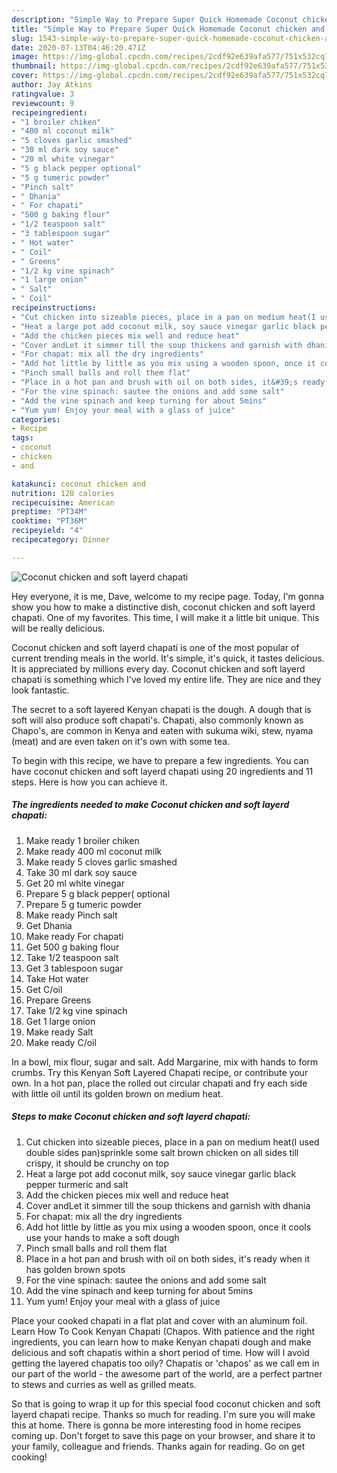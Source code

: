 ```yaml
---
description: "Simple Way to Prepare Super Quick Homemade Coconut chicken and soft layerd chapati"
title: "Simple Way to Prepare Super Quick Homemade Coconut chicken and soft layerd chapati"
slug: 1543-simple-way-to-prepare-super-quick-homemade-coconut-chicken-and-soft-layerd-chapati
date: 2020-07-13T04:46:20.471Z
image: https://img-global.cpcdn.com/recipes/2cdf92e639afa577/751x532cq70/coconut-chicken-and-soft-layerd-chapati-recipe-main-photo.jpg
thumbnail: https://img-global.cpcdn.com/recipes/2cdf92e639afa577/751x532cq70/coconut-chicken-and-soft-layerd-chapati-recipe-main-photo.jpg
cover: https://img-global.cpcdn.com/recipes/2cdf92e639afa577/751x532cq70/coconut-chicken-and-soft-layerd-chapati-recipe-main-photo.jpg
author: Jay Atkins
ratingvalue: 3
reviewcount: 9
recipeingredient:
- "1 broiler chiken"
- "400 ml coconut milk"
- "5 cloves garlic smashed"
- "30 ml dark soy sauce"
- "20 ml white vinegar"
- "5 g black pepper optional"
- "5 g tumeric powder"
- "Pinch salt"
- " Dhania"
- " For chapati"
- "500 g baking flour"
- "1/2 teaspoon salt"
- "3 tablespoon sugar"
- " Hot water"
- " Coil"
- " Greens"
- "1/2 kg vine spinach"
- "1 large onion"
- " Salt"
- " Coil"
recipeinstructions:
- "Cut chicken into sizeable pieces, place in a pan on medium heat(I used double sides pan)sprinkle some salt brown chicken on all sides till crispy, it should be crunchy on top"
- "Heat a large pot add coconut milk, soy sauce vinegar garlic black pepper turmeric and salt"
- "Add the chicken pieces mix well and reduce heat"
- "Cover andLet it simmer till the soup thickens and garnish with dhania"
- "For chapat: mix all the dry ingredients"
- "Add hot little by little as you mix using a wooden spoon, once it cools use your hands to make a soft dough"
- "Pinch small balls and roll them flat"
- "Place in a hot pan and brush with oil on both sides, it&#39;s ready when it has golden brown spots"
- "For the vine spinach: sautee the onions and add some salt"
- "Add the vine spinach and keep turning for about 5mins"
- "Yum yum! Enjoy your meal with a glass of juice"
categories:
- Recipe
tags:
- coconut
- chicken
- and

katakunci: coconut chicken and 
nutrition: 128 calories
recipecuisine: American
preptime: "PT34M"
cooktime: "PT36M"
recipeyield: "4"
recipecategory: Dinner

---
```



![Coconut chicken and soft layerd chapati](https://img-global.cpcdn.com/recipes/2cdf92e639afa577/751x532cq70/coconut-chicken-and-soft-layerd-chapati-recipe-main-photo.jpg)

Hey everyone, it is me, Dave, welcome to my recipe page. Today, I'm gonna show you how to make a distinctive dish, coconut chicken and soft layerd chapati. One of my favorites. This time, I will make it a little bit unique. This will be really delicious.

Coconut chicken and soft layerd chapati is one of the most popular of current trending meals in the world. It's simple, it's quick, it tastes delicious. It is appreciated by millions every day. Coconut chicken and soft layerd chapati is something which I've loved my entire life. They are nice and they look fantastic.

The secret to a soft layered Kenyan chapati is the dough. A dough that is soft will also produce soft chapati&#39;s. Chapati, also commonly known as Chapo&#39;s, are common in Kenya and eaten with sukuma wiki, stew, nyama (meat) and are even taken on it&#39;s own with some tea.


To begin with this recipe, we have to prepare a few ingredients. You can have coconut chicken and soft layerd chapati using 20 ingredients and 11 steps. Here is how you can achieve it.

<!--inarticleads1-->

##### The ingredients needed to make Coconut chicken and soft layerd chapati:

1. Make ready 1 broiler chiken
1. Make ready 400 ml coconut milk
1. Make ready 5 cloves garlic smashed
1. Take 30 ml dark soy sauce
1. Get 20 ml white vinegar
1. Prepare 5 g black pepper( optional
1. Prepare 5 g tumeric powder
1. Make ready Pinch salt
1. Get  Dhania
1. Make ready  For chapati
1. Get 500 g baking flour
1. Take 1/2 teaspoon salt
1. Get 3 tablespoon sugar
1. Take  Hot water
1. Get  C/oil
1. Prepare  Greens
1. Take 1/2 kg vine spinach
1. Get 1 large onion
1. Make ready  Salt
1. Make ready  C/oil


In a bowl, mix flour, sugar and salt. Add Margarine, mix with hands to form crumbs. Try this Kenyan Soft Layered Chapati recipe, or contribute your own. In a hot pan, place the rolled out circular chapati and fry each side with little oil until its golden brown on medium heat. 

<!--inarticleads2-->

##### Steps to make Coconut chicken and soft layerd chapati:

1. Cut chicken into sizeable pieces, place in a pan on medium heat(I used double sides pan)sprinkle some salt brown chicken on all sides till crispy, it should be crunchy on top
1. Heat a large pot add coconut milk, soy sauce vinegar garlic black pepper turmeric and salt
1. Add the chicken pieces mix well and reduce heat
1. Cover andLet it simmer till the soup thickens and garnish with dhania
1. For chapat: mix all the dry ingredients
1. Add hot little by little as you mix using a wooden spoon, once it cools use your hands to make a soft dough
1. Pinch small balls and roll them flat
1. Place in a hot pan and brush with oil on both sides, it&#39;s ready when it has golden brown spots
1. For the vine spinach: sautee the onions and add some salt
1. Add the vine spinach and keep turning for about 5mins
1. Yum yum! Enjoy your meal with a glass of juice


Place your cooked chapati in a flat plat and cover with an aluminum foil. Learn How To Cook Kenyan Chapati (Chapos. With patience and the right ingredients, you can learn how to make Kenyan chapati dough and make delicious and soft chapatis within a short period of time. How will I avoid getting the layered chapatis too oily? Chapatis or &#39;chapos&#39; as we call em in our part of the world - the awesome part of the world, are a perfect partner to stews and curries as well as grilled meats. 

So that is going to wrap it up for this special food coconut chicken and soft layerd chapati recipe. Thanks so much for reading. I'm sure you will make this at home. There is gonna be more interesting food in home recipes coming up. Don't forget to save this page on your browser, and share it to your family, colleague and friends. Thanks again for reading. Go on get cooking!
